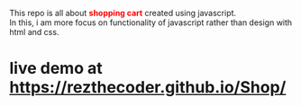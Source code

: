 This repo is all about <b style="color:red;">shopping cart</b> created using javascript.<br>
In this, i am more focus on functionality of javascript rather than design with html and css.
# live demo at https://rezthecoder.github.io/Shop/


